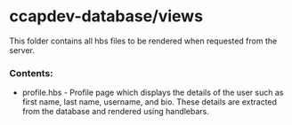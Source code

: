 # ccapdev-database/views

This folder contains all hbs files to be rendered when requested from the server.

### Contents:
- profile.hbs - Profile page which displays the details of the user such as first name, last name, username, and bio. These details are extracted from the database and rendered using handlebars.
